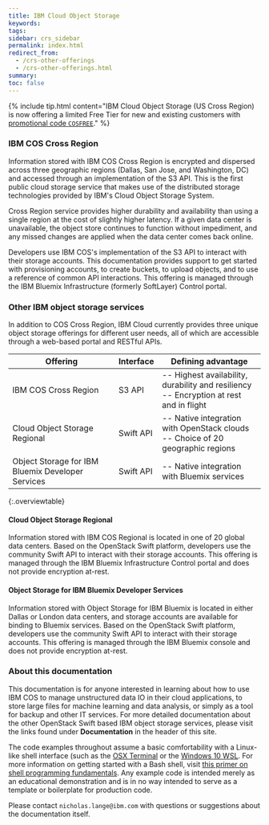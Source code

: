 ```yaml
---
title: IBM Cloud Object Storage
keywords: 
tags:
sidebar: crs_sidebar
permalink: index.html
redirect_from:
  - /crs-other-offerings
  - /crs-other-offerings.html
summary: 
toc: false
---
```



{% include tip.html content="IBM Cloud Object Storage (US Cross Region) is now offering a limited Free Tier for new and existing customers with [promotional code `COSFREE`](https://www.ibm.com/cloud-computing/bluemix/cloud-object-storage)." %}

### IBM COS Cross Region 
Information stored with IBM COS Cross Region is encrypted and dispersed across three geographic regions (Dallas, San Jose, and Washington, DC) and accessed through an implementation of the S3 API. This is the first public cloud storage service that makes use of the distributed storage technologies provided by IBM's Cloud Object Storage System. 

Cross Region service provides higher durability and availability than using a single region at the cost of slightly higher latency.  If a given data center is unavailable, the object store continues to function without impediment, and any missed changes are applied when the data center comes back online.

Developers use IBM COS's implementation of the S3 API to interact with their storage accounts. This documentation provides support to get started with provisioning accounts, to create buckets, to upload objects, and to use a reference of common API interactions. This offering is managed through the IBM Bluemix Infrastructure (formerly SoftLayer) Control portal.

### Other IBM object storage services

In addition to COS Cross Region, IBM Cloud currently provides three unique object storage offerings for different user needs, all of which are accessible through a web-based portal and RESTful APIs.

| Offering | Interface | Defining advantage |
|-- |-- |-- |
| IBM COS Cross Region | S3 API | -- Highest availability, durability and resiliency<br> -- Encryption at rest and in flight|
| Cloud Object Storage Regional | Swift API | -- Native integration with OpenStack clouds <br> -- Choice of 20 geographic regions|
| Object Storage for IBM Bluemix Developer Services | Swift API | -- Native integration with Bluemix services |
{:.overviewtable}

#### Cloud Object Storage Regional 

Information stored with IBM COS Regional is located in one of 20 global data centers. Based on the OpenStack Swift platform, developers use the community Swift API to interact with their storage accounts. This offering is managed through the IBM Bluemix Infrastructure Control portal and does not provide encryption at-rest.

#### Object Storage for IBM Bluemix Developer Services

Information stored with Object Storage for IBM Bluemix is located in either Dallas or London data centers, and storage accounts are available for binding to Bluemix services. Based on the OpenStack Swift platform, developers use the community Swift API to interact with their storage accounts. This offering is managed through the IBM Bluemix console and does not provide encryption at-rest.

### About this documentation

This documentation is for anyone interested in learning about how to use IBM COS to manage unstructured data IO in their cloud applications, to store large files for machine learning and data analysis, or simply as a tool for backup and other IT services. For more detailed documentation about the other OpenStack Swift based IBM object storage services, please visit the links found under **Documentation** in the header of this site.

The code examples throughout assume a basic comfortability with a Linux-like shell interface (such as the [OSX Terminal](http://www.imore.com/how-use-terminal-mac-when-you-have-no-idea-where-start) or the [Windows 10 WSL](https://msdn.microsoft.com/en-us/commandline/wsl/install_guide).  For more information on getting started with a Bash shell, visit [this primer on shell programming fundamentals](https://www.ibm.com/developerworks/library/l-bash/). Any example code is intended merely as an educational demonstration and is in no way intended to serve as a template or boilerplate for production code.  

Please contact `nicholas.lange@ibm.com` with questions or suggestions about the documentation itself.

